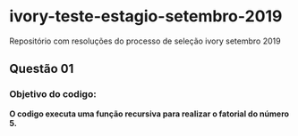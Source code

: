 # ivory-teste-estagio-setembro-2019
Repositório com resoluções do processo de seleção ivory setembro 2019

<strong><h2>Questão 01</h2>
  
<strong><h3>Objetivo do codigo:</h3></strong>
<n>O codigo executa uma função recursiva para realizar o fatorial do número 5.
